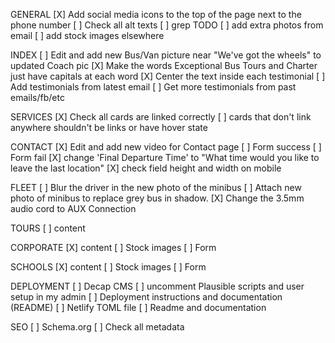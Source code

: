 GENERAL
[X] Add social media icons to the top of the page next to the phone number
[ ] Check all alt texts
[ ] grep TODO
[ ] add extra photos from email
[ ] add stock images elsewhere

INDEX
[ ] Edit and add new Bus/Van picture near "We've got the wheels" to updated Coach pic
[X] Make the words Exceptional Bus Tours and Charter just have capitals at each word
[X] Center the text inside each testimonial
[ ] Add testimonials from latest email
[ ] Get more testimonials from past emails/fb/etc

SERVICES
[X] Check all cards are linked correctly
[ ] cards that don't link anywhere shouldn't be links or have hover state

CONTACT
[X] Edit and add new video for Contact page
[ ] Form success
[ ] Form fail
[X] change 'Final Departure Time' to "What time would you like to leave the last location"
[X] check field height and width on mobile

FLEET
[ ] Blur the driver in the new photo of the minibus
[ ] Attach new photo of minibus to replace grey bus in shadow.
[X] Change the 3.5mm audio cord to AUX Connection

TOURS
[ ] content

CORPORATE
[X] content
[ ] Stock images
[ ] Form

SCHOOLS
[X] content
[ ] Stock images
[ ] Form

DEPLOYMENT
[ ] Decap CMS
[ ] uncomment Plausible scripts and user setup in my admin
[ ] Deployment instructions and documentation (README)
[ ] Netlify TOML file
[ ] Readme and documentation

SEO
[ ] Schema.org
[ ] Check all metadata
